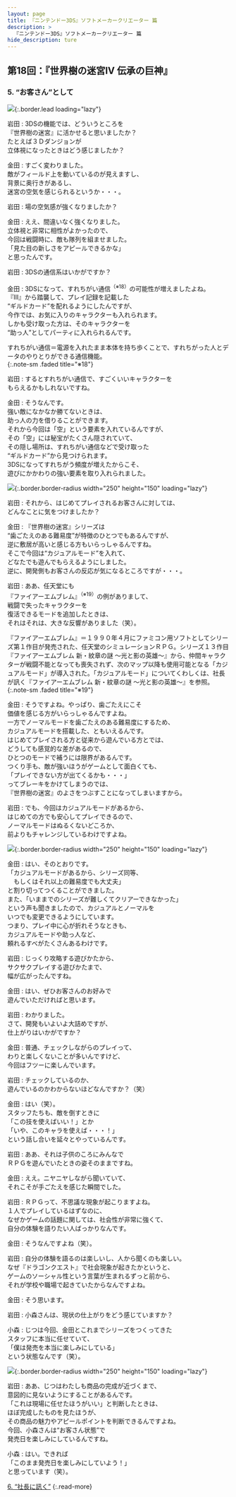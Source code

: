 ```yaml
---
layout: page
title: 『ニンテンドー3DS』ソフトメーカークリエーター 篇
description: >
  『ニンテンドー3DS』ソフトメーカークリエーター 篇
hide_description: ture
---
```


## 第18回：『世界樹の迷宮IV 伝承の巨神』

### 5. “お客さん”として

![](/interviews/jp/3ds/creators/vol1/img/mainvisual5.jpg){:.border.lead loading="lazy"}

岩田
: 3DSの機能では、どういうところを<br>『世界樹の迷宮』に活かせると思いましたか？<br>たとえば３Ｄダンジョンが<br>立体視になったときはどう感じましたか？

金田
: すごく変わりました。<br>敵がフィールド上を動いているのが見えますし、<br>背景に奥行きがあるし、<br>迷宮の空気を感じられるというか・・・。

岩田
: 場の空気感が強くなりましたか？

金田
: ええ、間違いなく強くなりました。<br>立体視と非常に相性がよかったので、<br>今回は戦闘時に、敵も隊列を組ませました。<br>「見た目の新しさをアピールできるかな」<br>と思ったんです。

岩田
: 3DSの通信系はいかがですか？

金田
: 3DSになって、すれちがい通信<sup>（※18）</sup>の可能性が増えましたよね。<br>『III』から踏襲して、プレイ記録を記載した<br>“ギルドカード”を配れるようにしたんですが、<br>今作では、お気に入りのキャラクターも入れられます。<br>しかも受け取った方は、そのキャラクターを<br>“助っ人”としてパーティに入れられるんです。

すれちがい通信＝電源を入れたまま本体を持ち歩くことで、すれちがった人とデータのやりとりができる通信機能。              
{:.note-sm .faded title="※18"}

岩田
: するとすれちがい通信で、すごくいいキャラクターを<br>もらえるかもしれないですね。

金田
: そうなんです。<br>強い敵になかなか勝てないときは、<br>助っ人の力を借りることができます。<br>それから今回は「空」という要素を入れているんですが、<br>その「空」には秘宝がたくさん隠されていて、<br>その隠し場所は、すれちがい通信などで受け取った<br>“ギルドカード”から見つけられます。<br>3DSになってすれちがう頻度が増えたからこそ、<br>遊びにかかわりの強い要素を取り入れられました。

![](/interviews/jp/3ds/creators/vol1/img/photo14.jpg){:.border.border-radius width="250" height="150" loading="lazy"}

岩田
: それから、はじめてプレイされるお客さんに対しては、<br>どんなことに気をつけましたか？

金田
: 『世界樹の迷宮』シリーズは<br>“歯ごたえのある難易度”が特徴のひとつでもあるんですが、<br>逆に敷居が高いと感じる方もいらっしゃるんですね。<br>そこで今回は“カジュアルモード”を入れて、<br>どなたでも遊んでもらえるようにしました。<br>逆に、開発側もお客さんの反応が気になるところですが・・・。

岩田
: ああ、任天堂にも<br>『ファイアーエムブレム』<sup>（※19）</sup>の例がありまして、<br>戦闘で失ったキャラクターを<br>復活できるモードを追加したときは、<br>それはそれは、大きな反響がありました（笑）。

『ファイアーエムブレム』＝１９９０年４月にファミコン用ソフトとしてシリーズ第１作目が発売された、任天堂のシミュレーションＲＰＧ。シリーズ１３作目『ファイアーエムブレム 新・紋章の謎 ～光と影の英雄～』から、仲間キャラクターが戦闘不能となっても喪失されず、次のマップ以降も使用可能となる「カジュアルモード」が導入された。「カジュアルモード」についてくわしくは、社長が訊く『ファイアーエムブレム 新・紋章の謎 ～光と影の英雄～』を参照。              
{:.note-sm .faded title="※19"}

金田
: そうですよね。やっぱり、歯ごたえにこそ<br>価値を感じる方がいらっしゃるんですよね。<br>一方でノーマルモードを歯ごたえのある難易度にするため、<br>カジュアルモードを搭載した、ともいえるんです。<br>はじめてプレイされる方と従来から遊んでいる方とでは、<br>どうしても感覚的な差があるので、<br>ひとつのモードで補うには限界があるんです。<br>つくり手も、敵が強いほうがゲームとして面白くても、<br>「プレイできない方が出てくるかも・・・」<br>ってブレーキをかけてしまうのでは、<br>『世界樹の迷宮』のよさをつぶすことになってしまいますから。

岩田
: でも、今回はカジュアルモードがあるから、<br>はじめての方でも安心してプレイできるので、<br>ノーマルモードはぬるくないどころか、<br>前よりもチャレンジしているわけですよね。

![](/interviews/jp/3ds/creators/vol1/img/photo15.jpg){:.border.border-radius width="250" height="150" loading="lazy"}

金田
: はい、そのとおりです。<br>「カジュアルモードがあるから、シリーズ同等、<br>　もしくはそれ以上の難易度でも大丈夫」<br>と割り切ってつくることができました。<br>また、「いままでのシリーズが難しくてクリアーできなかった」<br>という声も聞きましたので、カジュアルとノーマルを<br>いつでも変更できるようにしています。<br>つまり、プレイ中に心が折れそうなときも、<br>カジュアルモードや助っ人など、<br>頼れるすべがたくさんあるわけです。

岩田
: じっくり攻略する遊びかたから、<br>サクサクプレイする遊びかたまで、<br>幅が広がったんですね。

金田
: はい、ぜひお客さんのお好みで<br>遊んでいただければと思います。

岩田
: わかりました。<br>さて、開発もいよいよ大詰めですが、<br>仕上がりはいかがですか？

金田
: 普通、チェックしながらのプレイって、<br>わりと楽しくないことが多いんですけど、<br>今回はフツーに楽しんでいます。

岩田
: チェックしているのか、<br>遊んでいるのかわからないほどなんですか？（笑）

金田
: はい（笑）。<br>スタッフたちも、敵を倒すときに<br>「この技を使えばいい！」とか<br>「いや、このキャラを使えば・・・！」<br>という話し合いを延々とやっているんです。

岩田
: ああ、それは子供のころにみんなで<br>ＲＰＧを遊んでいたときの姿そのままですね。

金田
: ええ。ニヤニヤしながら聞いていて、<br>それこそが手ごたえを感じた瞬間でした。

岩田
: ＲＰＧって、不思議な現象が起こりますよね。<br>１人でプレイしているはずなのに、<br>なぜかゲームの話題に関しては、社会性が非常に強くて、<br>自分の体験を語りたい人ばっかりなんです。

金田
: そうなんですよね（笑）。

岩田
: 自分の体験を語るのは楽しいし、人から聞くのも楽しい。<br>なぜ『ドラゴンクエスト』で社会現象が起きたかというと、<br>ゲームのソーシャル性という言葉が生まれるずっと前から、<br>それが学校や職場で起きていたからなんですよね。

金田
: そう思います。

岩田
: 小森さんは、現状の仕上がりをどう感じていますか？

小森
: じつは今回、金田とこれまでシリーズをつくってきた<br>スタッフに本当に任せていて、<br>「僕は発売を本当に楽しみにしている」<br>という状態なんです（笑）。

![](/interviews/jp/3ds/creators/vol1/img/photo16.jpg){:.border.border-radius width="250" height="150" loading="lazy"}

岩田
: ああ、じつはわたしも商品の完成が近づくまで、<br>意図的に見ないようにすることがあるんです。<br>「これは現場に任せたほうがいい」と判断したときは、<br>ほぼ完成したものを見たほうが、<br>その商品の魅力やアピールポイントを判断できるんですよね。<br>今回、小森さんは“お客さん状態”で<br>発売日を楽しみにしているんですね。

小森
: はい。できれば<br>「このまま発売日を楽しみにしていよう！」<br>と思っています（笑）。

[6. “社長に訊く”](6.md)
{:.read-more}

